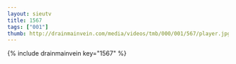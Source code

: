 ```yaml
--- 
layout: sieutv
title: 1567
tags: ["001"]
thumb: http://drainmainvein.com/media/videos/tmb/000/001/567/player.jpg
---
```

{% include drainmainvein key="1567" %} 
